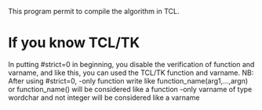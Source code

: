 This program permit to compile the algorithm in TCL.

# If you know TCL/TK
In putting #strict=0 in beginning, you disable the verification of function and varname,
 and like this, you can used the TCL/TK function and varname.
 NB: After using #strict=0,
 -only function write like function_name(arg1,...,argn) or function_name() will be considered like a function
 -only varname of type wordchar and not integer will be considered like a varname